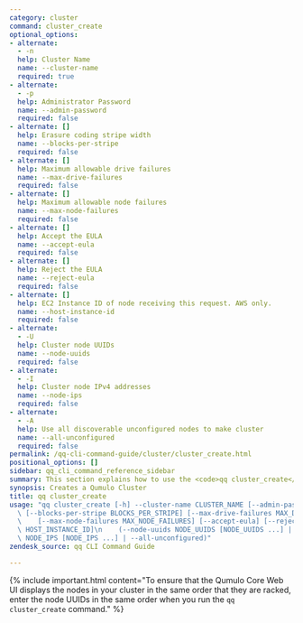 ```yaml
---
category: cluster
command: cluster_create
optional_options:
- alternate:
  - -n
  help: Cluster Name
  name: --cluster-name
  required: true
- alternate:
  - -p
  help: Administrator Password
  name: --admin-password
  required: false
- alternate: []
  help: Erasure coding stripe width
  name: --blocks-per-stripe
  required: false
- alternate: []
  help: Maximum allowable drive failures
  name: --max-drive-failures
  required: false
- alternate: []
  help: Maximum allowable node failures
  name: --max-node-failures
  required: false
- alternate: []
  help: Accept the EULA
  name: --accept-eula
  required: false
- alternate: []
  help: Reject the EULA
  name: --reject-eula
  required: false
- alternate: []
  help: EC2 Instance ID of node receiving this request. AWS only.
  name: --host-instance-id
  required: false
- alternate:
  - -U
  help: Cluster node UUIDs
  name: --node-uuids
  required: false
- alternate:
  - -I
  help: Cluster node IPv4 addresses
  name: --node-ips
  required: false
- alternate:
  - -A
  help: Use all discoverable unconfigured nodes to make cluster
  name: --all-unconfigured
  required: false
permalink: /qq-cli-command-guide/cluster/cluster_create.html
positional_options: []
sidebar: qq_cli_command_reference_sidebar
summary: This section explains how to use the <code>qq cluster_create</code> command.
synopsis: Creates a Qumulo Cluster
title: qq cluster_create
usage: "qq cluster_create [-h] --cluster-name CLUSTER_NAME [--admin-password ADMIN_PASSWORD]\
  \ [--blocks-per-stripe BLOCKS_PER_STRIPE] [--max-drive-failures MAX_DRIVE_FAILURES]\n\
  \    [--max-node-failures MAX_NODE_FAILURES] [--accept-eula] [--reject-eula] [--host-instance-id\
  \ HOST_INSTANCE_ID]\n    (--node-uuids NODE_UUIDS [NODE_UUIDS ...] | --node-ips\
  \ NODE_IPS [NODE_IPS ...] | --all-unconfigured)"
zendesk_source: qq CLI Command Guide

---
```

{% include important.html content="To ensure that the Qumulo Core Web UI displays the nodes in your cluster in the same order that they are racked, enter the node UUIDs in the same order when you run the `qq cluster_create` command." %}
